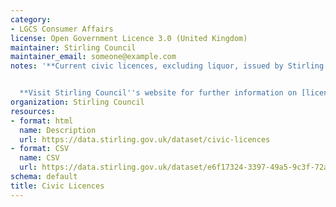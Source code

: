 ```yaml
---
category:
- LGCS Consumer Affairs
license: Open Government Licence 3.0 (United Kingdom)
maintainer: Stirling Council
maintainer_email: someone@example.com
notes: '**Current civic licences, excluding liquor, issued by Stirling Council.**


  **Visit Stirling Council''s website for further information on [licences and permits](https://www.stirling.gov.uk/licensing-legal/licenses-permits-permissions/).**'
organization: Stirling Council
resources:
- format: html
  name: Description
  url: https://data.stirling.gov.uk/dataset/civic-licences
- format: CSV
  name: CSV
  url: https://data.stirling.gov.uk/dataset/e6f17324-3397-49a5-9c3f-72ae586d0027/resource/2268be0e-aefc-455b-a642-7d3d58719eba/download/20210608-civic-licences.csv
schema: default
title: Civic Licences
---
```

